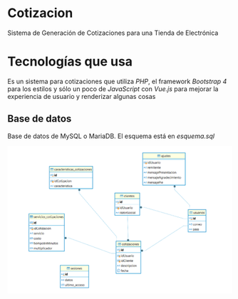 # Cotizacion 
Sistema de Generación de Cotizaciones para una Tienda de Electrónica

# Tecnologías que usa  
Es un sistema para cotizaciones que utiliza _PHP_, el framework _Bootstrap 4_ para los estilos y sólo un poco de _JavaScript_ con _Vue.js_ para mejorar la experiencia de usuario y renderizar algunas cosas  
  
## Base de datos  
Base de datos de MySQL o MariaDB. El esquema está en _esquema.sql_  
  
![alt text](image.png)


<!-- Security scan triggered at 2025-10-08 08:50:27 -->